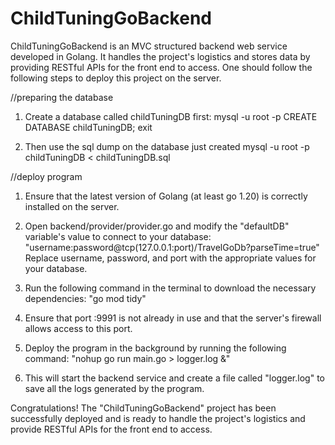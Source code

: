 # ChildTuningGoBackend
ChildTuningGoBackend is an MVC structured backend web service developed in Golang.
It handles the project's logistics and stores data by providing RESTful APIs for the front end to access.
One should follow the following steps to deploy this project on the server.


//preparing the database
1. Create a database called childTuningDB first:
mysql -u root -p
CREATE DATABASE childTuningDB;
exit

2. Then use the sql dump on the database just created
mysql -u root -p childTuningDB < childTuningDB.sql

//deploy program
1. Ensure that the latest version of Golang (at least go 1.20) is correctly installed on the server.

2. Open backend/provider/provider.go and modify the "defaultDB" variable's value to connect to your database:
   "username:password@tcp(127.0.0.1:port)/TravelGoDb?parseTime=true"
   Replace username, password, and port with the appropriate values for your database.

3. Run the following command in the terminal to download the necessary dependencies:
   "go mod tidy"
   
4. Ensure that port :9991 is not already in use and that the server's firewall allows access to this port.

5. Deploy the program in the background by running the following command:
   "nohup go run main.go > logger.log &"

6. This will start the backend service and create a file called "logger.log" to save all the logs generated by the program.

Congratulations! The "ChildTuningGoBackend" project has been successfully deployed and is ready to handle the project's logistics and provide RESTful APIs for the front end to access.
